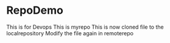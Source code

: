 # RepoDemo
This is for Devops
This is myrepo
This is now cloned file to the localrepository
Modify the file again in remoterepo
